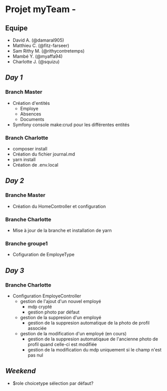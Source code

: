 # Projet myTeam -

## Equipe 
- David A. (@damaral905)
- Matthieu C. (@fitz-farseer)
- Sam Rithy M. (@rithycontretemps)
- Mambé Y. (@myaffa94)
- Charlotte J. (@squizu)


## *__Day 1__*

### Branch Master
- Création d'entités
    - Employe
    - Absences
    - Documents
- Symfony console make:crud pour les différentes entités

### Branch Charlotte
- composer install
- Création du fichier journal.md
- yarn install
- Création de .env.local


## *__Day 2__*

### Branche Master 
- Création du HomeController et configuration

### Branche Charlotte
- Mise à jour de la branche et installation de yarn

### Branche groupe1
- Cofiguration de EmployeType


## *__Day 3__*

### Branche Charlotte
- Configuration EmployeController
    - gestion de l'ajout d'un nouvel employé
        - mdp crypté
        - gestion photo par défaut
    - gestion de la suppresion d'un employé
        - gestion de la suppresion automatique de la photo de profil associée
    - gestion de la modification d'un employé (en cours)
        - gestion de la suppresion automatiqaue de l'ancienne photo de profil quand celle-ci est modifiée
        - gestion de la modification du mdp uniquement si le champ n'est pas nul


## *__Weekend__*
- $role choicetype sélection par défaut?